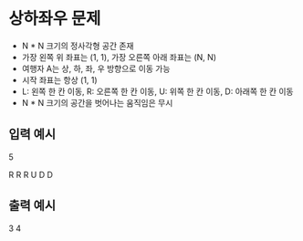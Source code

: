 # 상하좌우 문제
- N * N 크기의 정사각형 공간 존재
- 가장 왼쪽 위 좌표는 (1, 1), 가장 오른쪽 아래 좌표는 (N, N)
- 여행자 A는 상, 하, 좌, 우 방향으로 이동 가능
- 시작 좌표는 항상 (1, 1)
- L: 왼쪽 한 칸 이동, R: 오른쪽 한 칸 이동, U: 위쪽 한 칸 이동, D: 아래쪽 한 칸 이동
- N * N 크기의 공간을 벗어나는 움직임은 무시

## 입력 예시

5

R R R U D D

## 출력 예시

3 4